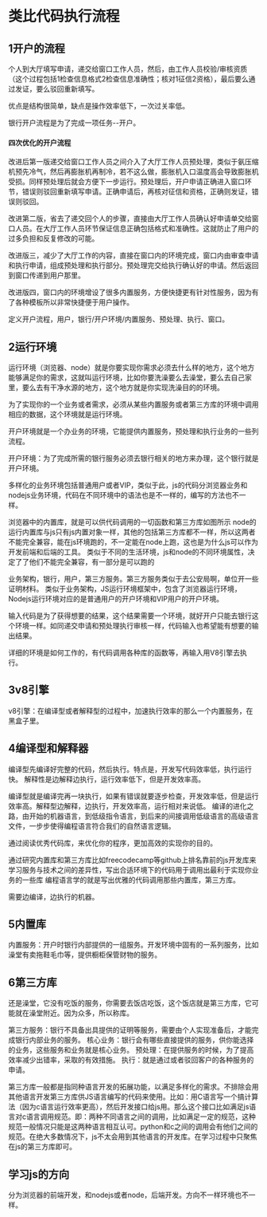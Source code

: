 # 类比代码执行流程

## 1开户的流程

个人到大厅填写申请，递交给窗口工作人员，然后，由工作人员校验/审核资质（这个过程包括1检查信息格式2检查信息准确性；核对1征信2资格），最后要么通过发证，要么驳回重新填写。

优点是结构很简单，缺点是操作效率低下，一次过关率低。

银行开户流程是为了完成一项任务--开户。

#### 四次优化的开户流程

改进后第一版递交给窗口工作人员之间介入了大厅工作人员预处理，类似于氨压缩机预先冷气，然后再膨胀机再制冷，若不这么做，膨胀机入口温度高会导致膨胀机受损。同样预处理后就会方便下一步运行。预处理后，开户申请正确进入窗口环节，错误则驳回重新填写申请。正确申请后，再核对征信和资格，正确则发证，错误则驳回。

改进第二版，省去了递交回个人的步骤，直接由大厅工作人员确认好申请单交给窗口人员。在大厅工作人员环节保证信息正确包括格式和准确性。这就防止了用户的过多负担和反复修改的可能。

改进版三，减少了大厅工作的内容，直接在窗口内的环境完成，窗口内由审查申请和执行申请，组成预处理和执行部分。预处理完交给执行确认好的申请。然后返回到窗口传递到用户那里。

改进版四，窗口内的环境增设了很多内置服务，方便快捷更有针对性服务，因为有了各种模板所以非常快捷便于用户操作。

定义开户流程，用户，银行/开户环境/内置服务、预处理、执行、窗口。

## 2运行环境

运行环境（浏览器、node）就是你要实现你需求必须去什么样的地方，这个地方能够满足你的需求，这就叫运行环境，比如你要洗澡要么去澡堂，要么去自己家里，要么去有干净水源的地方，这个地方就是你实现洗澡目的的环境。

为了实现你的一个业务或者需求，必须从某些内置服务或者第三方库的环境中调用相应的数据，这个环境就是运行环境。

开户环境就是一个办业务的环境，它能提供内置服务，预处理和执行业务的一些列流程。

开户环境：为了完成所需的银行服务必须去银行相关的地方来办理，这个银行就是开户环境。


多样化的业务环境包括普通用户或者VIP，类似于此，js的代码分浏览器业务和nodejs业务环境，代码在不同环境中的语法也是不一样的，编写的方法也不一样。

浏览器中的内置库，就是可以供代码调用的一切函数和第三方库如图所示
node的运行内置库与js只有js内置对象一样，其他的包括第三方库都不一样，所以这两者不能完全兼容，能在js环境跑的，不一定能在node上跑，这也是为什么js可以作为开发前端和后端的工具。
类似于不同的生活环境，js和node的不同环境属性，决定了了他们不能完全兼容，有一部分是可以跑的

业务架构，银行，用户，第三方服务。第三方服务类似于去公安局啊，单位开一些证明材料。
类似于业务架构，JS运行环境框架中，包含了浏览器运行环境，Nodejs运行环境对应的是普通用户的开户环境和VIP用户的开户环境。

输入代码是为了获得想要的结果，这个结果需要一个环境，就好开户只能去银行这个环境一样。如同递交申请和预处理执行审核一样，代码输入也希望能有想要的输出结果。

详细的环境是如何工作的，有代码调用各种库的函数等，再输入用V8引擎去执行。

## 3v8引擎

v8引擎：在编译型或者解释型的过程中，加速执行效率的那么一个内置服务，在黑盒子里。



## 4编译型和解释器

编译型先编译好完整的代码，然后执行。特点是，开发写代码效率低，执行运行快。
解释性是边解释边执行，运行效率低下，但是开发效率高。

编译型就是编译完再一块执行，如果有错误就要逐步检查，开发效率低，但是运行效率高。解释型边解释，边执行，开发效率高，运行相对来说低。
编译的进化之路，由开始的机器语言，到低级指令语言，到后来的间接调用低级语言的高级语言文件，一步步使得编程语言符合我们的自然语言逻辑。

通过阅读优秀代码库，来优化你的程序，更加高效的实现你的目的。

通过研究内置库和第三方库比如freecodecamp等github上排名靠前的js开发库来学习服务与技术之间的差异性，写出合适环境下的代码用于调用出最利于实现你业务的一些库
编程语言学的就是写出优雅的代码调用那些内置库，第三方库。

需要边编译，边执行的机器。

## 5内置库

内置服务：开户时银行内部提供的一组服务。开发环境中固有的一系列服务，比如澡堂有卖拖鞋毛巾等，提供橱柜保管财物的服务。

## 6第三方库



还是澡堂，它没有吃饭的服务，你需要去饭店吃饭，这个饭店就是第三方库，它可能就在澡堂附近。因为众多，所以称库。

第三方服务：银行不具备出具提供的证明等服务，需要由个人实现准备后，才能完成银行内部业务的服务。
核心业务：银行会有哪些直接提供的服务，供你能选择的业务，这些服务和业务就是核心业务。
预处理：在提供服务的时候，为了提高效率减少出错率，采取的有效措施。
执行：就是通过或者驳回客户的各种服务的申请。

第三方库一般都是指同种语言开发的拓展功能，以满足多样化的需求。不排除会用其他语言开发第三方库供JS语言编写的代码来使用。比如：用C语言写一个搞计算法（因为c语言运行效率更高），然后开发接口给js用。那么这个接口比如满足js语言对c语言调用规范。即：两种不同语言之间的调用，比如满足一定的规范，这种规范一般情况只能是这两种语言相互认可。python和c之间的调用会有他们之间的规范。在绝大多数情况下，js不太会用到其他语言的开发库。在学习过程中只聚焦在js的第三方库即可。

## 学习js的方向

分为浏览器的前端开发，和nodejs或者node，后端开发。方向不一样环境也不一样。